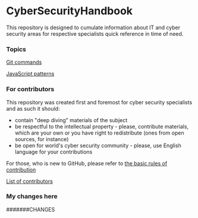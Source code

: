 ﻿# CyberSecurityHandbook
This repository is designed to cumulate information about IT and cyber security areas for respective specialists quick reference in time of need.

### Topics

[Git commands](/git/commands.md)

[JavaScript patterns](/js/patterns.md)


### For contributors

This repository was created first and foremost for cyber security specialists and as such it should:
* contain "deep diving" materials of the subject
* be respectful to the intellectual property - please, contribute materials, which are your own or you have right to redistribute (ones from open sources, for instance) 
* be open for world's cyber security community - please, use English language for your contributions

For those, who is new to GitHub, please refer to [the basic rules of contribution](https://github.com/firstcontributions/first-contributions)

[List of contributors](CONTRIBUTORS.md)



### My changes here

#######CHANGES
